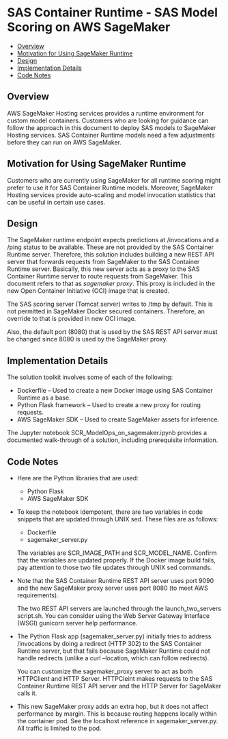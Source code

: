 # SAS Container Runtime - SAS Model Scoring on AWS SageMaker

- [Overview](#overview)
- [Motivation for Using SageMaker Runtime](#motivation-for-using-sagemaker-runtime)
- [Design](#design)
- [Implementation Details](#implementation-details)
- [Code Notes](#code-notes)

## Overview

AWS SageMaker Hosting services provides a runtime environment for custom model containers. Customers who are looking for guidance can follow the approach in this document to deploy SAS models to SageMaker Hosting services. SAS Container Runtime models need a few adjustments before they can run on AWS SageMaker.

## Motivation for Using SageMaker Runtime

Customers who are currently using SageMaker for all runtime scoring might prefer to use it for SAS Container Runtime models. Moreover, SageMaker Hosting services provide auto-scaling and model invocation statistics that can be useful in certain use cases.

## Design

The SageMaker runtime endpoint expects predictions at /invocations and a /ping status to be available. These are not provided by the SAS Container Runtime server. Therefore, this solution includes building a new REST API server that forwards requests from SageMaker to the SAS Container Runtime server. Basically, this new server acts as a proxy to the SAS Container Runtime server to route requests from SageMaker. This document refers to that as *sagemaker proxy*. This proxy is included in the new Open Container Initiative (OCI) image that is created.

The SAS scoring server (Tomcat server) writes to /tmp by default. This is not permitted in SageMaker Docker secured containers. Therefore, an override to that is provided in new OCI image.

Also, the default port (8080) that is used by the SAS REST API server must be changed since 8080 is used by the SageMaker proxy.

## Implementation Details

The solution toolkit involves some of each of the following:

- Dockerfile – Used to create a new Docker image using SAS Container Runtime as a base.
- Python Flask framework – Used to create a new proxy for routing requests.
- AWS SageMaker SDK – Used to create SageMaker assets for inference.

The Jupyter notebook SCR_ModelOps_on_sagemaker.ipynb provides a documented walk-through of a solution, including prerequisite information.

## Code Notes

- Here are the Python libraries that are used:
  - Python Flask
  - AWS SageMaker SDK

- To keep the notebook idempotent, there are two variables in code snippets that are updated through UNIX sed. These files are as follows:

  - Dockerfile
  - sagemaker_server.py

  The variables are SCR_IMAGE_PATH and SCR_MODEL_NAME. Confirm that the variables are updated properly. If the Docker image build fails, pay attention to those two file updates through UNIX sed commands.
  
- Note that the SAS Container Runtime REST API server uses port 9090 and the new SageMaker proxy server uses port 8080 (to meet AWS requirements).

  The two REST API servers are launched through the launch_two_servers script.sh. You can consider using the Web Server Gateway Interface (WSGI) gunicorn server help performance.

- The Python Flask app (sagemaker_server.py) initially tries to address /invocations by doing a redirect (HTTP 302) to the SAS Container Runtime server, but that fails because SageMaker Runtime could not handle redirects (unlike a curl –location, which can follow redirects).

  You can customize the sagemaker_proxy server to act as both HTTPClient and HTTP Server. HTTPCleint makes requests to the SAS Container Runtime REST API server and the HTTP Server for SageMaker calls it.

- This new SageMaker proxy adds an extra hop, but it does not affect performance by margin. This is because routing happens locally within the container pod. See the localhost reference in sagemaker_server.py. All traffic is limited to the pod.
